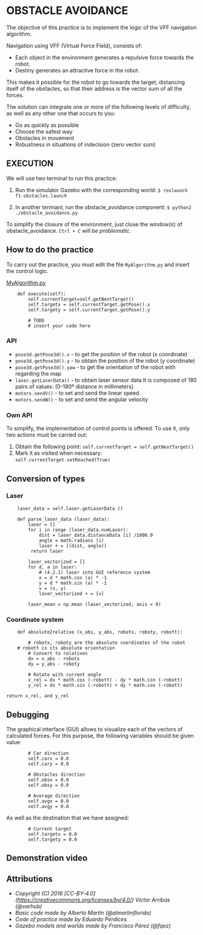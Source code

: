 # OBSTACLE AVOIDANCE

The objective of this practice is to implement the logic of the VFF navigation
algorithm.

Navigation using VFF (Virtual Force Field), consists of:
- Each object in the environment generates a repulsive force towards the robot.
- Destiny generates an attractive force in the robot.

This makes it possible for the robot to go towards the target, distancing itself
of the obstacles, so that their address is the vector sum of
all the forces.

The solution can integrate one or more of the following levels
of difficulty, as well as any other one that occurs to you:
* Go as quickly as possible
* Choose the safest way
* Obstacles in movement
* Robustness in situations of indecision (zero vector sum)

## EXECUTION

We will use two terminal to run this practice:

1. Run the simulator Gazebo with the corresponding world:
    `$ roslaunch f1-obstacles.launch`

2. In another termianl, run the obstacle_avoidance component:
    `$ python2 ./obstacle_avoidance.py`

To simplify the closure of the environment, just close the
window(s) of obstacle_avoidance. *`Ctrl + C` will be problematic*.

## How to do the practice
To carry out the practice, you must edit the file `MyAlgorithm.py` and
insert the control logic.

[MyAlgorithm.py](MyAlgorithm.py#L121)
```
    def execute(self):
        self.currentTarget=self.getNextTarget()
        self.targetx = self.currentTarget.getPose().x
        self.targety = self.currentTarget.getPose().y

        # TODO
        # insert your code here
```

### API
* `pose3d.getPose3d().x` - to get the position of the robot (x coordinate)
* `pose3d.getPose3d().y` - to obtain the position of the robot (y coordinate)
* `pose3d.getPose3d().yaw` - to get the orientation of the robot with
  regarding the map
* `laser.getLaserData()` - to obtain laser sensor data
  It is composed of 180 pairs of values: (0-180º distance in millimeters)
* `motors.sendV()` - to set and send the linear speed
* `motors.sendW()` - to set and send the angular velocity

### Own API
To simplify, the implementation of control points is offered.
To use it, only two actions must be carried out:
1. Obtain the following point:
   `self.currentTarget = self.getNextTarget()`
2. Mark it as visited when necessary:
   `self.currentTarget.setReached(True)`


## Conversion of types

### Laser

```
    laser_data = self.laser.getLaserData ()

    def parse_laser_data (laser_data):
        laser = []
        for i in range (laser_data.numLaser):
            dist = laser_data.distanceData [i] /1000.0
            angle = math.radians (i)
            laser + = [(dist, angle)]
         return laser
```

```
        laser_vectorized = []
        for d, a in laser:
            # (4.2.1) laser into GUI reference system
            x = d * math.cos (a) * -1
            y = d * math.sin (a) * -1
            v = (x, y)
            laser_vectorized + = [v]

        laser_mean = np.mean (laser_vectorized, axis = 0)
```

### Coordinate system
```
    def absolute2relative (x_abs, y_abs, robotx, roboty, robott):
    
        # robotx, roboty are the absolute coordinates of the robot
	# robott is its absolute orientation
        # Convert to relatives
        dx = x_abs - robotx
        dy = y_abs - roboty

        # Rotate with current angle
        x_rel = dx * math.cos (-robott) - dy * math.sin (-robott)
        y_rel = dx * math.sin (-robott) + dy * math.cos (-robott)

return x_rel, and y_rel
```


## Debugging
The graphical interface (GUI) allows to visualize each of the vectors of
calculated forces. For this purpose, the following variables should be given 
value:
```
        # Car direction
        self.carx = 0.0
        self.cary = 0.0

        # Obstacles direction
        self.obsx = 0.0
        self.obsy = 0.0

        # Average direction
        self.avgx = 0.0
        self.avgy = 0.0
```

As well as the destination that we have assigned:
```
        # Current target
        self.targetx = 0.0
        self.targety = 0.0
```

## Demonstration video


## Attributions

* *Copyright (C) 2016 [CC-BY-4.0] (https://creativecommons.org/licenses/by/4.0/) Victor Arribas (@varhub)*
* *Basic code made by Alberto Martín (@almartinflorido)*
* *Code of practice made by Eduardo Perdices*
* *Gazebo models and worlds made by Francisco Pérez (@fqez)*

